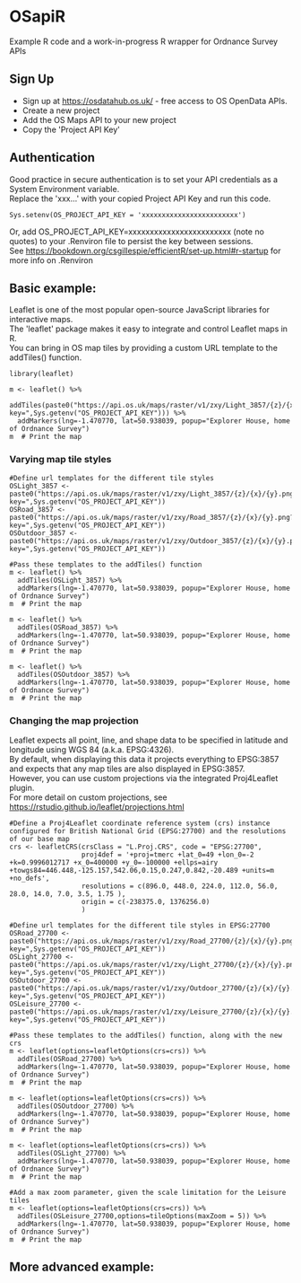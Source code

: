 # OSapiR
Example R code and a work-in-progress R wrapper for Ordnance Survey APIs

## Sign Up
- Sign up at https://osdatahub.os.uk/ - free access to OS OpenData APIs.
- Create a new project 
- Add the OS Maps API to your new project
- Copy the 'Project API Key' 

## Authentication
Good practice in secure authentication is to set your API credentials as a System Environment variable.  
Replace the 'xxx...' with your copied Project API Key and run this code.  

`Sys.setenv(OS_PROJECT_API_KEY = 'xxxxxxxxxxxxxxxxxxxxxxxx')`

Or, add OS_PROJECT_API_KEY=xxxxxxxxxxxxxxxxxxxxxxxx (note no quotes) to your .Renviron file to persist the key between sessions.  
See https://bookdown.org/csgillespie/efficientR/set-up.html#r-startup for more info on .Renviron

## Basic example:
Leaflet is one of the most popular open-source JavaScript libraries for interactive maps.   
The 'leaflet' package makes it easy to integrate and control Leaflet maps in R.  
You can bring in OS map tiles by providing a custom URL template to the addTiles() function.  

```
library(leaflet)

m <- leaflet() %>%
  addTiles(paste0("https://api.os.uk/maps/raster/v1/zxy/Light_3857/{z}/{x}/{y}.png?key=",Sys.getenv("OS_PROJECT_API_KEY"))) %>% 
  addMarkers(lng=-1.470770, lat=50.938039, popup="Explorer House, home of Ordnance Survey")
m  # Print the map
```

### Varying map tile styles

```
#Define url templates for the different tile styles
OSLight_3857 <- paste0("https://api.os.uk/maps/raster/v1/zxy/Light_3857/{z}/{x}/{y}.png?key=",Sys.getenv("OS_PROJECT_API_KEY"))
OSRoad_3857 <- paste0("https://api.os.uk/maps/raster/v1/zxy/Road_3857/{z}/{x}/{y}.png?key=",Sys.getenv("OS_PROJECT_API_KEY"))
OSOutdoor_3857 <- paste0("https://api.os.uk/maps/raster/v1/zxy/Outdoor_3857/{z}/{x}/{y}.png?key=",Sys.getenv("OS_PROJECT_API_KEY"))

#Pass these templates to the addTiles() function
m <- leaflet() %>%
  addTiles(OSLight_3857) %>% 
  addMarkers(lng=-1.470770, lat=50.938039, popup="Explorer House, home of Ordnance Survey")
m  # Print the map

m <- leaflet() %>%
  addTiles(OSRoad_3857) %>% 
  addMarkers(lng=-1.470770, lat=50.938039, popup="Explorer House, home of Ordnance Survey")
m  # Print the map

m <- leaflet() %>%
  addTiles(OSOutdoor_3857) %>% 
  addMarkers(lng=-1.470770, lat=50.938039, popup="Explorer House, home of Ordnance Survey")
m  # Print the map
```


### Changing the map projection
Leaflet expects all point, line, and shape data to be specified in latitude and longitude using WGS 84 (a.k.a. EPSG:4326).   
By default, when displaying this data it projects everything to EPSG:3857 and expects that any map tiles are also displayed in EPSG:3857.  
However, you can use custom projections via the integrated Proj4Leaflet plugin.  
For more detail on custom projections, see https://rstudio.github.io/leaflet/projections.html 

```
#Define a Proj4Leaflet coordinate reference system (crs) instance configured for British National Grid (EPSG:27700) and the resolutions of our base map
crs <- leafletCRS(crsClass = "L.Proj.CRS", code = "EPSG:27700",
                  proj4def = '+proj=tmerc +lat_0=49 +lon_0=-2 +k=0.9996012717 +x_0=400000 +y_0=-100000 +ellps=airy +towgs84=446.448,-125.157,542.06,0.15,0.247,0.842,-20.489 +units=m +no_defs',
                  resolutions = c(896.0, 448.0, 224.0, 112.0, 56.0, 28.0, 14.0, 7.0, 3.5, 1.75 ),
                  origin = c(-238375.0, 1376256.0)
                  )

#Define url templates for the different tile styles in EPSG:27700 
OSRoad_27700 <- paste0("https://api.os.uk/maps/raster/v1/zxy/Road_27700/{z}/{x}/{y}.png?key=",Sys.getenv("OS_PROJECT_API_KEY"))
OSLight_27700 <- paste0("https://api.os.uk/maps/raster/v1/zxy/Light_27700/{z}/{x}/{y}.png?key=",Sys.getenv("OS_PROJECT_API_KEY"))
OSOutdoor_27700 <- paste0("https://api.os.uk/maps/raster/v1/zxy/Outdoor_27700/{z}/{x}/{y}.png?key=",Sys.getenv("OS_PROJECT_API_KEY"))
OSLeisure_27700 <- paste0("https://api.os.uk/maps/raster/v1/zxy/Leisure_27700/{z}/{x}/{y}.png?key=",Sys.getenv("OS_PROJECT_API_KEY"))

#Pass these templates to the addTiles() function, along with the new crs
m <- leaflet(options=leafletOptions(crs=crs)) %>%
  addTiles(OSRoad_27700) %>% 
  addMarkers(lng=-1.470770, lat=50.938039, popup="Explorer House, home of Ordnance Survey")
m  # Print the map

m <- leaflet(options=leafletOptions(crs=crs)) %>%
  addTiles(OSOutdoor_27700) %>% 
  addMarkers(lng=-1.470770, lat=50.938039, popup="Explorer House, home of Ordnance Survey")
m  # Print the map

m <- leaflet(options=leafletOptions(crs=crs)) %>%
  addTiles(OSLight_27700) %>% 
  addMarkers(lng=-1.470770, lat=50.938039, popup="Explorer House, home of Ordnance Survey")
m  # Print the map

#Add a max zoom parameter, given the scale limitation for the Leisure tiles 
m <- leaflet(options=leafletOptions(crs=crs)) %>%
  addTiles(OSLeisure_27700,options=tileOptions(maxZoom = 5)) %>% 
  addMarkers(lng=-1.470770, lat=50.938039, popup="Explorer House, home of Ordnance Survey")
m  # Print the map
```
## More advanced example:


